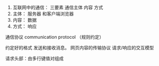 1. 互联网中的通信： 三要素 通信主体  内容 方式
2. 主体： 服务器 和客户端浏览器
3. 内容： 数据
4. 方式： 响应

通信协议 communication protocol  （规则约定）

约定好的格式 发送和接收消息。
网页内容的传输协议
请求/响应的交互模型

请求头部：由多行键值对组成
